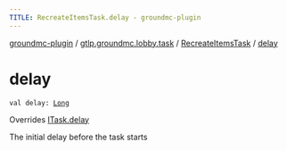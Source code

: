 ```yaml
---
TITLE: RecreateItemsTask.delay - groundmc-plugin
---
```


[groundmc-plugin](../../index.html) / [gtlp.groundmc.lobby.task](../index.html) / [RecreateItemsTask](index.html) / [delay](.)

# delay

`val delay: `[`Long`](https://kotlinlang.org/api/latest/jvm/stdlib/kotlin/-long/index.html)

Overrides [ITask.delay](../-i-task/delay.html)

The initial delay before the task starts

